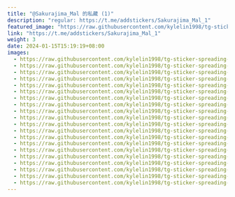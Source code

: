 ```yaml
---
title: "@Sakurajima_Mal 的私藏 (1)"
description: "regular: https://t.me/addstickers/Sakurajima_Mal_1"
featured_image: "https://raw.githubusercontent.com/kylelin1998/tg-sticker-spreading-worldwide-images/main/img/6d4e1226-7fd4-4594-94b4-63d1ddfc0221.jpg"
link: "https://t.me/addstickers/Sakurajima_Mal_1"
weight: 3
date: 2024-01-15T15:19:19+08:00
images:
  - https://raw.githubusercontent.com/kylelin1998/tg-sticker-spreading-worldwide-images/main/img/6d4e1226-7fd4-4594-94b4-63d1ddfc0221.jpg
  - https://raw.githubusercontent.com/kylelin1998/tg-sticker-spreading-worldwide-images/main/img/b2347302-732e-4f8e-be23-d502635caf5d.jpg
  - https://raw.githubusercontent.com/kylelin1998/tg-sticker-spreading-worldwide-images/main/img/8e955e7c-c4e3-4b42-a909-7814facbed27.jpg
  - https://raw.githubusercontent.com/kylelin1998/tg-sticker-spreading-worldwide-images/main/img/7751e83a-9cf8-4fa8-a221-cde3e6ca96e2.jpg
  - https://raw.githubusercontent.com/kylelin1998/tg-sticker-spreading-worldwide-images/main/img/6112813d-d85c-4d4c-8ee2-d1efe9261610.jpg
  - https://raw.githubusercontent.com/kylelin1998/tg-sticker-spreading-worldwide-images/main/img/04f2324b-8e70-4f52-864b-6921e60fb521.jpg
  - https://raw.githubusercontent.com/kylelin1998/tg-sticker-spreading-worldwide-images/main/img/d8df3cdf-cb0b-47cb-8771-6038f983cc97.jpg
  - https://raw.githubusercontent.com/kylelin1998/tg-sticker-spreading-worldwide-images/main/img/3913c676-ac64-451b-871a-70444a7ac7aa.jpg
  - https://raw.githubusercontent.com/kylelin1998/tg-sticker-spreading-worldwide-images/main/img/0f7d97a2-6c60-4616-b7f4-c5544eb68a5a.jpg
  - https://raw.githubusercontent.com/kylelin1998/tg-sticker-spreading-worldwide-images/main/img/521f3e4f-3c75-4f9f-9142-91b77696303b.jpg
  - https://raw.githubusercontent.com/kylelin1998/tg-sticker-spreading-worldwide-images/main/img/2314df0a-9b09-4621-af93-3bbf10b98bbe.jpg
  - https://raw.githubusercontent.com/kylelin1998/tg-sticker-spreading-worldwide-images/main/img/cc37d509-4dbb-487c-91b8-1001a21461c3.jpg
  - https://raw.githubusercontent.com/kylelin1998/tg-sticker-spreading-worldwide-images/main/img/c9af915a-9419-4231-ab8a-3aefd8bb8a11.jpg
  - https://raw.githubusercontent.com/kylelin1998/tg-sticker-spreading-worldwide-images/main/img/925afc02-5a04-4469-9353-26cd4b7529c9.jpg
  - https://raw.githubusercontent.com/kylelin1998/tg-sticker-spreading-worldwide-images/main/img/3974b014-71b0-4096-ad3e-04016cee8dcf.jpg
  - https://raw.githubusercontent.com/kylelin1998/tg-sticker-spreading-worldwide-images/main/img/c3902c48-3893-487d-a2f1-e8dc9b147fce.jpg
  - https://raw.githubusercontent.com/kylelin1998/tg-sticker-spreading-worldwide-images/main/img/2f0b4e76-ad8c-4fdb-af0e-96589e627f41.jpg
  - https://raw.githubusercontent.com/kylelin1998/tg-sticker-spreading-worldwide-images/main/img/6f967d45-64da-472b-88a0-d06f834fb491.jpg
  - https://raw.githubusercontent.com/kylelin1998/tg-sticker-spreading-worldwide-images/main/img/3a7169d7-9ea3-4d61-a9d7-5a2df6ab9b42.jpg
  - https://raw.githubusercontent.com/kylelin1998/tg-sticker-spreading-worldwide-images/main/img/0bc0f596-404b-4f34-9c6a-0590e9ce8f9d.jpg
---
```

